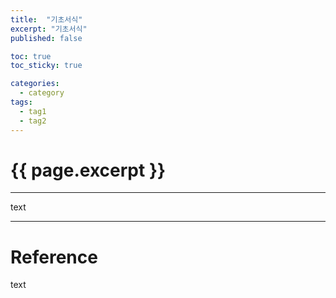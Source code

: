 ```yaml
---
title:  "기초서식"
excerpt: "기초서식"
published: false

toc: true
toc_sticky: true

categories:
  - category
tags:
  - tag1
  - tag2
---
```

# {{ page.excerpt }}
---
text

---
# Reference
text